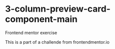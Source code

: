 # 3-column-preview-card-component-main
Frontend mentor exercise


This is a part of a challende from frontendmentor.io 
